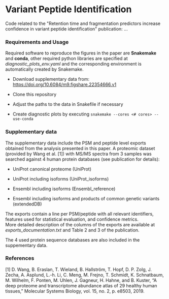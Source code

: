 # Variant Peptide Identification
Code related to the "Retention time and fragmentation predictors increase confidence in variant peptide identification" publication: ...

### Requirements and Usage
Required software to reproduce the figures in the paper are **Snakemake** and **conda**, other required python libraries are specified at *diagnostic_plots_env.yaml* and the corresponding environment is automatically created by Snakemake.

* Download supplementary data from: https://doi.org/10.6084/m9.figshare.22354666.v1
- Clone this repository
+ Adjust the paths to the data in Snakefile if necessary
- Create diagnostic plots by executing `snakemake --cores <# cores> --use-conda`

### Supplementary data
The supplementary data include the PSM and peptide level exports obtained from the analysis presented in this paper.
A proteomic dataset (provided by Wang et al. [1]) with MS/MS spectra from 3 samples was searched against 4 human protein databases (see publication for details):
* UniProt canonical proteome (UniProt)
- UniProt including isoforms (UniProt_isoforms)
+ Ensembl including isoforms (Ensembl_reference)
- Ensembl including isoforms and products of common genetic variants (extendedDB)

The exports contain a line per PSM/peptide with all relevant identifiers, features used for statistical evaluation, and confidence metrics.  
More detailed description of the columns of the exports are available at *exports_documentation.txt* and Table 2 and 3 of the publication. 

The 4 used protein sequence databases are also included in the suppementary data.

### References
[1] D. Wang, B. Eraslan, T. Wieland, B. Hallström, T. Hopf, D. P. Zolg, J. Zecha, A. Asplund, L.-h. Li, C. Meng, M. Frejno, T. Schmidt, K. Schnatbaum, M. Wilhelm, F. Ponten, M. Uhlen, J. Gagneur, H. Hahne, and B. Kuster, “A deep proteome and transcriptome abundance atlas of 29 healthy human tissues,” Molecular Systems Biology, vol. 15, no. 2, p. e8503, 2019.
